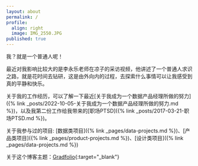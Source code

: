 ```yaml
---
layout: about
permalink: /
profile:
  align: right
  image: IMG_2550.JPG
published: true
---
```


我？就是一个普通人呢！

最近对我影响比较大的是李永乐老师在凉子的采访视频，他讲述了一个普通人求识之路，就是花时间去钻研，这是由外向内的过程，去探索什么事情可以让我感受到真的平静和快乐。

关于我的工作经历，可以了解一下最近[关于我成为一个数据产品经理所做的努力]({% link _posts/2022-10-05-关于我成为一个数据产品经理所做的努力.md %})，以及我第二份工作给我带来的[职场PTSD]({% link _posts/2017-03-21-职场PTSD.md %})。

关于我参与过的项目: [数据类项目]({% link _pages/data-projects.md %})、[产品类项目]({% link _pages/product-projects.md %})、[设计类项目]({% link _pages/data-projects.md %})

关于这个博客主题：[Gradfolio](https://github.com/jitinnair1/gradfolio){:target="_blank"} 




